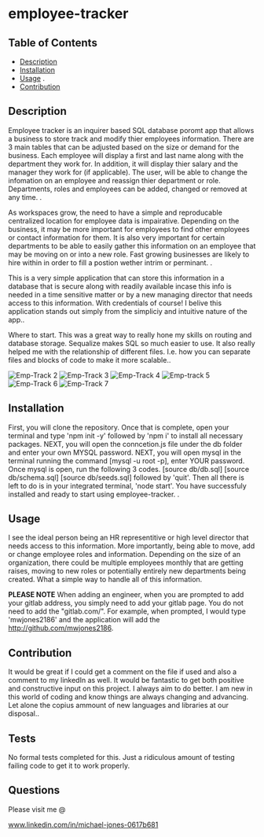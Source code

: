 # employee-tracker

## Table of Contents

  * [Description](#description)
  * [Installation](#installation)
  * [Usage](#usage)
  .
  * [Contribution](#contribution)


 ## Description 

  Employee tracker is an inquirer based SQL database poromt app that allows a business to store track and modify thier employees information. There are 3 main tables that can be adjusted based on the size or demand for the business. Each employee will display a first and last name along with the department they work for. In addition, it will display thier salary and the manager they work for (if applicable). The user, will be able to change the infomation on an employee and reassign thier department or role. Departments, roles and employees can be added, changed or removed at any time. .

  As workspaces grow, the need to have a simple and reproducable centralized location for employee data is impairative. Depending on the business, it may be more important for employees to find other employees or contact information for them. It is also very important for certain departments to be able to easily gather this information on an employee that may be moving on or into a new role. Fast growing businesses are likely to hire within in order to fill a postion wether intrim or perminant. .

  This is a very simple application that can store this information in a database that is secure along with readily available incase this info is needed in a time sensitive matter or by a new managing director that needs access to this information. With credentials of course!  I belive this application stands out simply from the simpliciy and intuitive nature of the app..

  Where to start. This was a great way to really hone my skills on routing and database storage. Sequalize  makes SQL so much easier to use.  It also really helped me with the relationship of different files. I.e. how you can separate files and blocks of code to make it more scalable..
  
![Emp-Track 2](https://user-images.githubusercontent.com/97492542/181431072-d224616b-1048-4085-a1f1-4c74a97fb75f.png)
![Emp-Track 3](https://user-images.githubusercontent.com/97492542/181431074-afbeb326-eba8-4e07-8b7e-5ed514ac53f8.png)
![Emp-Track 4](https://user-images.githubusercontent.com/97492542/181431076-2a2b8d4b-6d61-49b4-a61d-aedfe7ce4ddd.png)
![Emp-track 5](https://user-images.githubusercontent.com/97492542/181431078-373db141-bb33-4c4b-baa0-78d6c2bfe77e.png)
![Emp-Track 6](https://user-images.githubusercontent.com/97492542/181431079-ed8a12b8-260f-426f-b824-6b68a5e72b58.png)
![Emp-Track 7](https://user-images.githubusercontent.com/97492542/181431080-5c266eb5-4875-4d59-874d-6a147b1de16c.png)

  ## Installation
  First, you will clone the repository. Once that is complete, open your terminal and type 'npm init -y' followed by 'npm i' to install all necessary packages. NEXT, you will open the conncetion.js file under the db folder and enter your own MYSQL password. NEXT, you will open mysql in the terminal running the command [mysql -u root -p], enter YOUR password. Once mysql is open, run the following 3 codes. [source db/db.sql] [source db/schema.sql] [source db/seeds.sql] followed by 'quit'. Then all there is left to do is in your integrated terminal, 'node start'. You have successfuly installed and ready to start using employee-tracker. .

  ## Usage

  I see the ideal person being an HR representitive or high level director that needs access to this information. More importantly, being able to move, add or change employee roles and information. Depending on the size of an organization, there could be multiple employees monthly that are getting raises, moving to new roles or potentially entirely new departments being created. What a simple way to handle all of this information.
  
  **PLEASE NOTE**
  When adding an engineer, when you are prompted to add your gitlab address, you simply need to add your gitlab page. You do not need to add the "gitlab.com/". For example, when prompted, I would type 'mwjones2186' and the application will add the http://github.com/mwjones2186.

  ## Contribution

  It would be great if I could get a comment on the file if used and also a comment to my linkedIn as well. It would be fantastic to get both positive and constructive input on this project. I always aim to do better. I am new in this world of coding and know things are always changing and advancing. Let alone the copius ammount of new languages and libraries at our disposal..

  ## Tests

  No formal tests completed for this. Just a ridiculous amount of testing failing code to get it to work properly. 

  ## Questions

  Please visit me @
  
  <a href= "url"> www.linkedin.com/in/michael-jones-0617b681</a>

  
